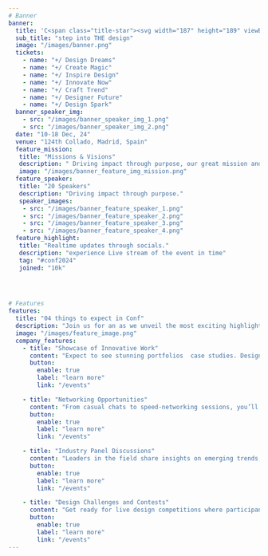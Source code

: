 ```yaml
---
# Banner
banner:
  title: 'C<span class="title-star"><svg width="187" height="189" viewBox="0 0 187 189" fill="none" xmlns="http://www.w3.org/2000/svg"><path d="M71.0391 189L75.1406 125.508L21.9844 161.109L0 122.391L57.2578 94.5L0 66.6094L21.9844 27.8906L75.1406 63.4922L71.0391 0H115.172L110.906 63.4922L164.062 27.8906L186.047 66.6094L128.953 94.5L186.047 122.391L164.062 161.109L110.906 125.508L115.172 189H71.0391Z" fill="#FD5E09"/></svg></span>NF-2024'
  sub_title: "step into THE design"
  image: "/images/banner.png"     
  tickets: 
    - name: "+/ Design Dreams"
    - name: "+/ Create Magic"
    - name: "+/ Inspire Design"
    - name: "+/ Innovate Now"
    - name: "+/ Craft Trend"
    - name: "+/ Designer Future"
    - name: "+/ Design Spark"
  banner_speaker_img:
    - src: "/images/banner_speaker_img_1.png"
    - src: "/images/banner_speaker_img_2.png"
  date: "10-18 Dec, 24"
  venue: "124th Collado, Madrid, Spain"
  feature_mission:
   title: "Missions & Visions"
   description: " Driving impact through purpose, our great mission and vision define the long road for the meaningful growth and innovation."
   image: "/images/banner_feature_img_mission.png"
  feature_speaker:
   title: "20 Speakers"
   description: "Driving impact through purpose."
   speaker_images:
    - src: "/images/banner_feature_speaker_1.png"
    - src: "/images/banner_feature_speaker_2.png"
    - src: "/images/banner_feature_speaker_3.png"
    - src: "/images/banner_feature_speaker_4.png"
  feature_highlight:
   title: "Realtime updates through socials."
   description: "experience Live stream of the event in time"
   tag: "#conf2024"
   joined: "10k"


  

# Features
features:
  title: "04 things to expect in Conf"
  description: "Join us for an as we unveil the most exciting highlights at our upcoming designer event."
  image: "/images/feature_image.png"
  company_features:
    - title: "Showcase of Innovative Work"
      content: "Expect to see stunning portfolios  case studies. Designers will present their latest projects, from sleek app interfaces to web experience."
      button:
        enable: true
        label: "learn more"
        link: "/events"

    - title: "Networking Opportunities"
      content: "From casual chats to speed-networking sessions, you’ll meet a diverse group of creatives industry leaders. It’s the perfect chance to share ideas."
      button:
        enable: true
        label: "learn more"
        link: "/events"

    - title: "Industry Panel Discussions"
      content: "Leaders in the field share insights on emerging trends, challenges, and the future of digital design. These candid discussions to valuable knowledge."
      button:
        enable: true
        label: "learn more"
        link: "/events"

    - title: "Design Challenges and Contests"
      content: "Get ready for live design competitions where participants can flex their creative muscles. Whether it’s a logo quick UX problem-solving."
      button:
        enable: true
        label: "learn more"
        link: "/events"
---
```

